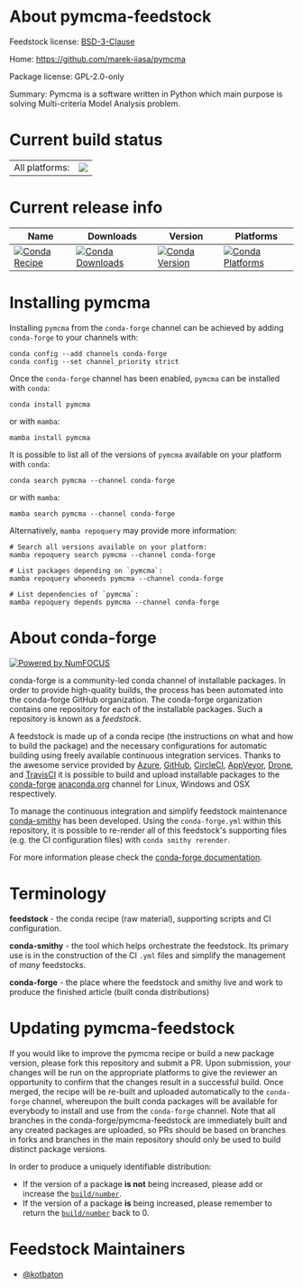 About pymcma-feedstock
======================

Feedstock license: [BSD-3-Clause](https://github.com/conda-forge/pymcma-feedstock/blob/main/LICENSE.txt)

Home: https://github.com/marek-iiasa/pymcma

Package license: GPL-2.0-only

Summary: Pymcma is a software written in Python which main purpose is solving Multi-criteria Model Analysis problem.

Current build status
====================


<table><tr><td>All platforms:</td>
    <td>
      <a href="https://dev.azure.com/conda-forge/feedstock-builds/_build/latest?definitionId=21785&branchName=main">
        <img src="https://dev.azure.com/conda-forge/feedstock-builds/_apis/build/status/pymcma-feedstock?branchName=main">
      </a>
    </td>
  </tr>
</table>

Current release info
====================

| Name | Downloads | Version | Platforms |
| --- | --- | --- | --- |
| [![Conda Recipe](https://img.shields.io/badge/recipe-pymcma-green.svg)](https://anaconda.org/conda-forge/pymcma) | [![Conda Downloads](https://img.shields.io/conda/dn/conda-forge/pymcma.svg)](https://anaconda.org/conda-forge/pymcma) | [![Conda Version](https://img.shields.io/conda/vn/conda-forge/pymcma.svg)](https://anaconda.org/conda-forge/pymcma) | [![Conda Platforms](https://img.shields.io/conda/pn/conda-forge/pymcma.svg)](https://anaconda.org/conda-forge/pymcma) |

Installing pymcma
=================

Installing `pymcma` from the `conda-forge` channel can be achieved by adding `conda-forge` to your channels with:

```
conda config --add channels conda-forge
conda config --set channel_priority strict
```

Once the `conda-forge` channel has been enabled, `pymcma` can be installed with `conda`:

```
conda install pymcma
```

or with `mamba`:

```
mamba install pymcma
```

It is possible to list all of the versions of `pymcma` available on your platform with `conda`:

```
conda search pymcma --channel conda-forge
```

or with `mamba`:

```
mamba search pymcma --channel conda-forge
```

Alternatively, `mamba repoquery` may provide more information:

```
# Search all versions available on your platform:
mamba repoquery search pymcma --channel conda-forge

# List packages depending on `pymcma`:
mamba repoquery whoneeds pymcma --channel conda-forge

# List dependencies of `pymcma`:
mamba repoquery depends pymcma --channel conda-forge
```


About conda-forge
=================

[![Powered by
NumFOCUS](https://img.shields.io/badge/powered%20by-NumFOCUS-orange.svg?style=flat&colorA=E1523D&colorB=007D8A)](https://numfocus.org)

conda-forge is a community-led conda channel of installable packages.
In order to provide high-quality builds, the process has been automated into the
conda-forge GitHub organization. The conda-forge organization contains one repository
for each of the installable packages. Such a repository is known as a *feedstock*.

A feedstock is made up of a conda recipe (the instructions on what and how to build
the package) and the necessary configurations for automatic building using freely
available continuous integration services. Thanks to the awesome service provided by
[Azure](https://azure.microsoft.com/en-us/services/devops/), [GitHub](https://github.com/),
[CircleCI](https://circleci.com/), [AppVeyor](https://www.appveyor.com/),
[Drone](https://cloud.drone.io/welcome), and [TravisCI](https://travis-ci.com/)
it is possible to build and upload installable packages to the
[conda-forge](https://anaconda.org/conda-forge) [anaconda.org](https://anaconda.org/)
channel for Linux, Windows and OSX respectively.

To manage the continuous integration and simplify feedstock maintenance
[conda-smithy](https://github.com/conda-forge/conda-smithy) has been developed.
Using the ``conda-forge.yml`` within this repository, it is possible to re-render all of
this feedstock's supporting files (e.g. the CI configuration files) with ``conda smithy rerender``.

For more information please check the [conda-forge documentation](https://conda-forge.org/docs/).

Terminology
===========

**feedstock** - the conda recipe (raw material), supporting scripts and CI configuration.

**conda-smithy** - the tool which helps orchestrate the feedstock.
                   Its primary use is in the construction of the CI ``.yml`` files
                   and simplify the management of *many* feedstocks.

**conda-forge** - the place where the feedstock and smithy live and work to
                  produce the finished article (built conda distributions)


Updating pymcma-feedstock
=========================

If you would like to improve the pymcma recipe or build a new
package version, please fork this repository and submit a PR. Upon submission,
your changes will be run on the appropriate platforms to give the reviewer an
opportunity to confirm that the changes result in a successful build. Once
merged, the recipe will be re-built and uploaded automatically to the
`conda-forge` channel, whereupon the built conda packages will be available for
everybody to install and use from the `conda-forge` channel.
Note that all branches in the conda-forge/pymcma-feedstock are
immediately built and any created packages are uploaded, so PRs should be based
on branches in forks and branches in the main repository should only be used to
build distinct package versions.

In order to produce a uniquely identifiable distribution:
 * If the version of a package **is not** being increased, please add or increase
   the [``build/number``](https://docs.conda.io/projects/conda-build/en/latest/resources/define-metadata.html#build-number-and-string).
 * If the version of a package **is** being increased, please remember to return
   the [``build/number``](https://docs.conda.io/projects/conda-build/en/latest/resources/define-metadata.html#build-number-and-string)
   back to 0.

Feedstock Maintainers
=====================

* [@kotbaton](https://github.com/kotbaton/)


